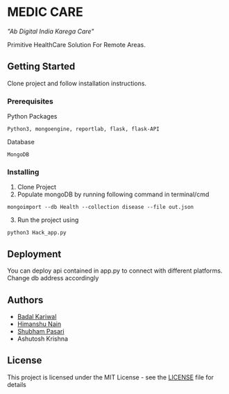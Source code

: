 # MEDIC CARE
*"Ab Digital India Karega Care"*

Primitive HealthCare Solution For Remote Areas.

## Getting Started

Clone project and follow installation instructions.

### Prerequisites

Python Packages
```
Python3, mongoengine, reportlab, flask, flask-API
```
Database
```
MongoDB
```

### Installing

1. Clone Project
2. Populate mongoDB by running following command in terminal/cmd 
```
mongoimport --db Health --collection disease --file out.json
```
3. Run the project using
```
python3 Hack_app.py
```

## Deployment

You can deploy api contained in app.py to connect with different platforms. Change db address accordingly

## Authors
- [Badal Kariwal](https://github.com/kariwalbadal)
- [Himanshu Nain](https://github.com/himanshu-nain)
- [Shubham Pasari](https://github.com/Shubh0501)
- Ashutosh Krishna

## License

This project is licensed under the MIT License - see the [LICENSE](LICENSE) file for details
